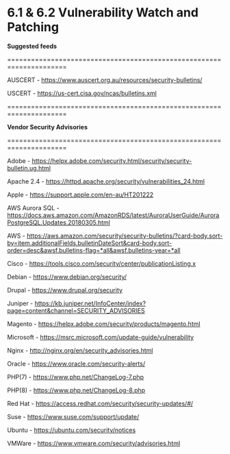 # 6.1 & 6.2 Vulnerability Watch and Patching

**Suggested feeds**

=====================================================================

AUSCERT - https://www.auscert.org.au/resources/security-bulletins/

USCERT - https://us-cert.cisa.gov/ncas/bulletins.xml

=====================================================================

**Vendor Security Advisories**

=====================================================================

Adobe - https://helpx.adobe.com/security.html/security/security-bulletin.ug.html

Apache 2.4 - https://httpd.apache.org/security/vulnerabilities_24.html

Apple - https://support.apple.com/en-au/HT201222

AWS Aurora SQL -	https://docs.aws.amazon.com/AmazonRDS/latest/AuroraUserGuide/AuroraPostgreSQL.Updates.20180305.html

AWS -	https://aws.amazon.com/security/security-bulletins/?card-body.sort-by=item.additionalFields.bulletinDateSort&card-body.sort-order=desc&awsf.bulletins-flag=*all&awsf.bulletins-year=*all

Cisco - https://tools.cisco.com/security/center/publicationListing.x

Debian - https://www.debian.org/security/

Drupal - https://www.drupal.org/security

Juniper - https://kb.juniper.net/InfoCenter/index?page=content&channel=SECURITY_ADVISORIES

Magento - https://helpx.adobe.com/security/products/magento.html

Microsoft - https://msrc.microsoft.com/update-guide/vulnerability

Nginx - http://nginx.org/en/security_advisories.html

Oracle - https://www.oracle.com/security-alerts/

PHP(7) - https://www.php.net/ChangeLog-7.php

PHP(8) - https://www.php.net/ChangeLog-8.php

Red Hat -	https://access.redhat.com/security/security-updates/#/

Suse - https://www.suse.com/support/update/

Ubuntu - https://ubuntu.com/security/notices

VMWare - https://www.vmware.com/security/advisories.html
